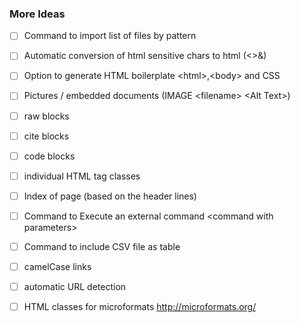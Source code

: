 ### More Ideas

* [ ] Command to import list of files by pattern

* [ ] Automatic conversion of html sensitive chars to html (<>&)
* [ ] Option to generate HTML boilerplate &lt;html>,&lt;body> and CSS
* [ ] Pictures / embedded documents (IMAGE &lt;filename> &lt;Alt Text>)

* [ ] raw blocks
* [ ] cite blocks
* [ ] code blocks

* [ ] individual HTML tag classes

* [ ] Index of page (based on the header lines)

* [ ] Command to Execute an external command  &lt;command with parameters>
* [ ] Command to include CSV file as table
* [ ] camelCase links
* [ ] automatic URL detection
* [ ] HTML classes for microformats http://microformats.org/
